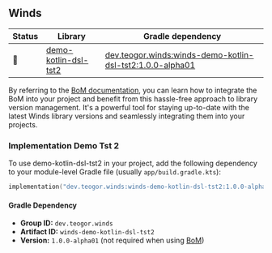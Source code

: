 ## Winds

| Status | Library | Gradle dependency |
| ------ | ------- | ----------------- |
| 🧪 | [demo-kotlin-dsl-tst2](/demo-2) | [dev.teogor.winds:winds-demo-kotlin-dsl-tst2:1.0.0-alpha01](#implementation-demo-kotlin-dsl-tst2) |

By referring to the [BoM documentation](/docs/bom/versions.md), you can learn how to integrate the BoM into your project and benefit from this hassle-free approach to library version management. It's a powerful tool for staying up-to-date with the latest Winds library versions and seamlessly integrating them into your projects.


### Implementation Demo Tst 2

To use demo-kotlin-dsl-tst2 in your project, add the following dependency to your module-level Gradle file (usually `app/build.gradle.kts`):

```kotlin
implementation("dev.teogor.winds:winds-demo-kotlin-dsl-tst2:1.0.0-alpha01")
```

#### Gradle Dependency

- **Group ID:** `dev.teogor.winds`
- **Artifact ID:** `winds-demo-kotlin-dsl-tst2`
- **Version:** `1.0.0-alpha01` (not required when using [BoM](/docs/bom/versions.md))


